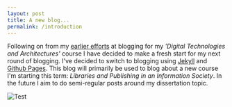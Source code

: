 ```yaml
---
layout: post
title: A new blog...
permalink: /introduction
---
```


Following on from my [earlier efforts](https://dvanstriendita14.wordpress.com/) at blogging for my *'Digital Technologies and Architectures'* course I have decided to make a fresh start for my next round of blogging. I've decided to switch to blogging using [Jekyll](http://jekyllrb.com) and [Github Pages](https://pages.github.com). This blog will primarily be used to blog about a new course I'm starting this term: *Libraries and Publishing in an Information Society*. In the future I aim to do semi-regular posts around my dissertation topic.


![Test](http://sci8.com/wp-content/uploads/2014/10/test-all-the-things.jpg)